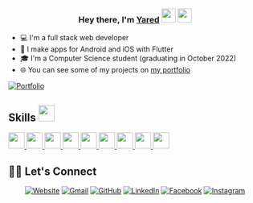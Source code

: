 
<h3 align="center">Hey there, I'm <a href= http://yared.vercel.app >Yared</a> <img src="https://media.giphy.com/media/hvRJCLFzcasrR4ia7z/giphy.gif" width="28"> <img src="https://emojis.slackmojis.com/emojis/images/1531849430/4246/blob-sunglasses.gif?1531849430" width="28"/></h3>

* 💻 I'm a full stack web developer
* 📱 I make apps for Android and iOS with Flutter
* 🎓 I'm a Computer Science student (graduating in October 2022)
* 🌐 You can see some of my projects on [my portfolio](yared.vercel.app/)

<p align="left">
  <a href= yared.vercel.app ><img alt="Portfolio" title="Portfolio" src="https://img.shields.io/badge/-Portfolio-000000?style=for-the-badge&logo=koding&logoColor=white"/></a>

<h2> Skills <img src = "https://media2.giphy.com/media/QssGEmpkyEOhBCb7e1/giphy.gif?cid=ecf05e47a0n3gi1bfqntqmob8g9aid1oyj2wr3ds3mg700bl&rid=giphy.gif" width = 32px> </h2>
<a href= https://flutter.dev target="_blank"> <img width ='32px' src ='https://www.vectorlogo.zone/logos/flutterio/flutterio-icon.svg'> </a>
<a href= http://reactjs.com target="_blank"> <img width ='32px' src ='https://raw.githubusercontent.com/rahulbanerjee26/githubAboutMeGenerator/main/icons/reactjs.svg'> </a>
<a href= https://developer.mozilla.org/en-US/docs/Web/JavaScript target="_blank"> <img width ='32px' src ='https://raw.githubusercontent.com/rahulbanerjee26/githubAboutMeGenerator/main/icons/javascript.svg'> </a>
<a href= https://https://www.mongodb.com target="_blank"> <img width ='32px' src ='https://www.vectorlogo.zone/logos/mongodb/mongodb-icon.svg'> </a>
<a href= https://developer.mozilla.org/en-US/docs/Web/Css target="_blank"> <img width ='32px' src ='https://raw.githubusercontent.com/rahulbanerjee26/githubAboutMeGenerator/main/icons/css.svg'> </a>
<a href= https://developer.mozilla.org/en-US/docs/Web/HTML target="_blank"> <img width ='32px' src ='https://raw.githubusercontent.com/rahulbanerjee26/githubAboutMeGenerator/main/icons/html.svg'> </a>
<a href= https://nodejs.org target="_blank"> <img width ='32px' src ='https://www.vectorlogo.zone/logos/nodejs/nodejs-icon.svg'> </a>
<a href= https://https://gatsbyjs.com target="_blank"> <img width ='32px' src ='https://www.vectorlogo.zone/logos/gatsbyjs/gatsbyjs-icon.svg'> </a>
<a href= https://figma.com target="_blank"> <img width ='32px' src ='https://www.vectorlogo.zone/logos/figma/figma-icon.svg'> </a>

## 🙋‍♀️ Let's Connect
<p align="center">
  <a href="https://yared.vercel.app/"><img src="https://img.icons8.com/bubbles/50/000000/web.png" alt="Website"/></a>
	<a href="mailto:yaredtekile5@gmail.com"><img src="https://img.icons8.com/bubbles/50/000000/gmail.png" alt="Gmail"/></a>
	<a href="https://github.com/Yared29"><img src="https://img.icons8.com/bubbles/50/000000/github.png" alt="GitHub"/></a>
	<a href="https://linkedin.com/in/yared-tekile"><img src="https://img.icons8.com/bubbles/50/000000/linkedin.png" alt="LinkedIn"/></a>
	<a href="https://https://www.facebook.com/yared.tekile.5"><img src="https://img.icons8.com/bubbles/50/000000/facebook-new.png" alt="Facebook"/></a>
	<a href="https://https://www.instagram.com/yar3d_"><img src="https://img.icons8.com/bubbles/50/000000/instagram.png" alt="Instagram"/></a>
</p>
